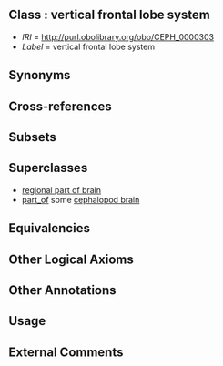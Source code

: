 
## Class : vertical frontal lobe system

 * *IRI* = http://purl.obolibrary.org/obo/CEPH_0000303
 * *Label* = vertical frontal lobe system

## Synonyms


## Cross-references


## Subsets


## Superclasses

 * [regional part of brain](../../UBERON/16/UBERON_0002616.md)
 * [part_of](../../BFO/50/BFO_0000050.md) some [cephalopod brain](../../CEPH/35/CEPH_0000035.md)

## Equivalencies


## Other Logical Axioms


## Other Annotations


## Usage


## External Comments

